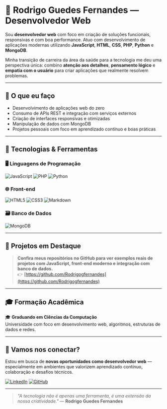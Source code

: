 # 🚀 Rodrigo Guedes Fernandes — Desenvolvedor Web

Sou **desenvolvedor web** com foco em criação de soluções funcionais, responsivas e com boa performance. Atuo com desenvolvimento de aplicações modernas utilizando **JavaScript**, **HTML**, **CSS**, **PHP**, **Python** e **MongoDB**.

Minha transição de carreira da área da saúde para a tecnologia me deu uma perspectiva única: combino **atenção aos detalhes**, **pensamento lógico** e **empatia com o usuário** para criar aplicações que realmente resolvem problemas.

---

## 💼 O que eu faço

- Desenvolvimento de aplicações web do zero
- Consumo de APIs REST e integração com serviços externos
- Criação de interfaces responsivas e otimizadas
- Manipulação de dados com MongoDB
- Projetos pessoais com foco em aprendizado contínuo e boas práticas

---

## 🧰 Tecnologias & Ferramentas

### 🖥️ Linguagens de Programação
![JavaScript](https://img.shields.io/badge/JavaScript-F7DF1E?style=for-the-badge&logo=javascript&logoColor=black)
![PHP](https://img.shields.io/badge/PHP-777BB4?style=for-the-badge&logo=php&logoColor=white)
![Python](https://img.shields.io/badge/Python-3670A0?style=for-the-badge&logo=python&logoColor=ffdd54)

### 🌐 Front-end
![HTML5](https://img.shields.io/badge/HTML5-E34F26?style=for-the-badge&logo=html5&logoColor=white)
![CSS3](https://img.shields.io/badge/CSS3-1572B6?style=for-the-badge&logo=css3&logoColor=white)
![Markdown](https://img.shields.io/badge/Markdown-000?style=for-the-badge&logo=markdown)

### 🗃️ Banco de Dados
![MongoDB](https://img.shields.io/badge/MongoDB-4ea94b?style=for-the-badge&logo=mongodb&logoColor=white)

---

## 🧪 Projetos em Destaque

> **Confira meus repositórios no GitHub para ver exemplos reais de projetos com JavaScript, front-end moderno e integração com banco de dados.**  
> 👉 [https://github.com/Rodrigogfernandes](https://github.com/Rodrigogfernandes)

---

## 🎓 Formação Acadêmica

🎓 **Graduando em Ciências da Computação**  
Universidade com foco em desenvolvimento web, algoritmos, estruturas de dados e redes.

---

## 🤝 Vamos nos conectar?

Estou em busca de **novas oportunidades como desenvolvedor web** — especialmente em ambientes que valorizem aprendizado contínuo, colaboração e desafios técnicos.

[![LinkedIn](https://img.shields.io/badge/LinkedIn-0077B5?style=for-the-badge&logo=linkedin&logoColor=white)](https://www.linkedin.com/in/rodrigogfernandes/)
[![GitHub](https://img.shields.io/badge/GitHub-100000?style=for-the-badge&logo=github&logoColor=white)](https://github.com/Rodrigogfernandes)

---

> _"A tecnologia não é apenas uma ferramenta, é uma extensão da nossa criatividade."_ — **Rodrigo Guedes Fernandes**

